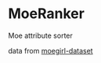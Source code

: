 
# MoeRanker

Moe attribute sorter

data from [moegirl-dataset](https://github.com/Zzzzzzyt/moegirl-dataset)
